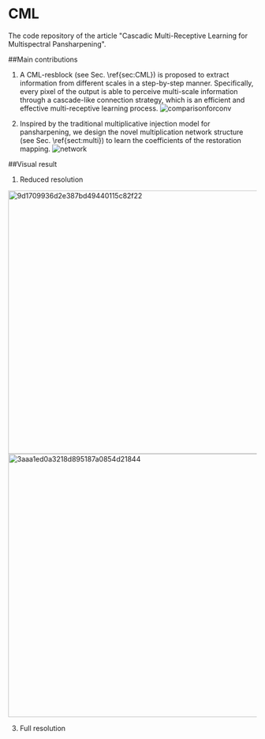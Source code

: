 # CML
The code repository of the article "Cascadic Multi-Receptive Learning for Multispectral Pansharpening".

##Main contributions

1. A CML-resblock (see Sec. \ref{sec:CML}) is proposed to extract information from different scales in a step-by-step manner. Specifically, every pixel of the output is able to perceive multi-scale information through a cascade-like connection strategy, which is an efficient and effective multi-receptive learning process.
![comparisonforconv](https://github.com/wajuda/CML/assets/112617153/84d37822-6355-4978-91fb-3557dd2a4e4d)

2. Inspired by the traditional multiplicative injection model for pansharpening, we design the novel multiplication network structure (see Sec. \ref{sect:multi}) to learn the coefficients of the restoration mapping.
![network](https://github.com/wajuda/CML/assets/112617153/96c5066d-fd8a-474d-917d-0789e6ede797)

##Visual result

1. Reduced resolution
<img width="533" alt="9d1709936d2e387bd49440115c82f22" src="https://github.com/wajuda/CML/assets/112617153/f80aae2f-7c82-42b6-a6fb-a2b01574f917">
<img width="533" alt="3aaa1ed0a3218d895187a0854d21844" src="https://github.com/wajuda/CML/assets/112617153/f719ac9b-de24-4f9f-9070-a80f0fbf5bde">

3. Full resolution

